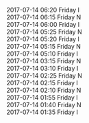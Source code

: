 2017-07-14 06:20 Friday  I  
2017-07-14 06:15 Friday  N  
2017-07-14 06:00 Friday  I  
2017-07-14 05:25 Friday  N  
2017-07-14 05:20 Friday  I  
2017-07-14 05:15 Friday  N  
2017-07-14 05:10 Friday  I  
2017-07-14 03:15 Friday  N  
2017-07-14 03:10 Friday  I  
2017-07-14 02:25 Friday  N  
2017-07-14 02:15 Friday  I  
2017-07-14 02:10 Friday  N  
2017-07-14 01:55 Friday  I  
2017-07-14 01:40 Friday  N  
2017-07-14 01:35 Friday  I  
